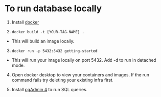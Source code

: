 # To run database locally

1. Install [docker](https://docs.docker.com/get-docker/)

2. `docker build -t [YOUR-TAG-NAME] .`

- This will build an image locally.

3. `docker run -p 5432:5432 getting-started`

- This will run your image locally on port 5432. Add -d to run in detached mode.

4. Open docker desktop to view your containers and images. If the run command fails try deleting your existing infra first.

5. Install [pgAdmin 4](https://www.pgadmin.org/download/) to run SQL queries.
